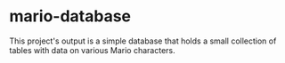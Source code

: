 # mario-database
This project's output is a simple database that holds a small collection of tables with data on various Mario characters.
